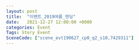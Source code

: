 ```yaml
---
layout: post
title:  "이벤트_2019여름_엔딩"
date:   2021-12-27 12:00:00 +0000
categories: Event
Tags: Story Event
SceneCode: ["scene_evt190627_cp0_q2_s10,7429311"]
---
```

